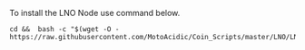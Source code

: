 To install the LNO Node use command below.
```
cd &&  bash -c "$(wget -O - https://raw.githubusercontent.com/MotoAcidic/Coin_Scripts/master/LNO/LNO_install.sh)"
```

